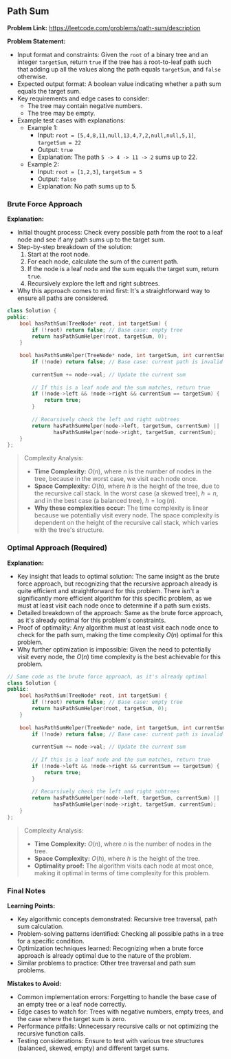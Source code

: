 ## Path Sum
**Problem Link:** https://leetcode.com/problems/path-sum/description

**Problem Statement:**
- Input format and constraints: Given the `root` of a binary tree and an integer `targetSum`, return `true` if the tree has a root-to-leaf path such that adding up all the values along the path equals `targetSum`, and `false` otherwise.
- Expected output format: A boolean value indicating whether a path sum equals the target sum.
- Key requirements and edge cases to consider: 
  - The tree may contain negative numbers.
  - The tree may be empty.
- Example test cases with explanations:
  - Example 1:
    - Input: `root = [5,4,8,11,null,13,4,7,2,null,null,5,1]`, `targetSum = 22`
    - Output: `true`
    - Explanation: The path `5 -> 4 -> 11 -> 2` sums up to 22.
  - Example 2:
    - Input: `root = [1,2,3]`, `targetSum = 5`
    - Output: `false`
    - Explanation: No path sums up to 5.

### Brute Force Approach

**Explanation:**
- Initial thought process: Check every possible path from the root to a leaf node and see if any path sums up to the target sum.
- Step-by-step breakdown of the solution: 
  1. Start at the root node.
  2. For each node, calculate the sum of the current path.
  3. If the node is a leaf node and the sum equals the target sum, return `true`.
  4. Recursively explore the left and right subtrees.
- Why this approach comes to mind first: It's a straightforward way to ensure all paths are considered.

```cpp
class Solution {
public:
    bool hasPathSum(TreeNode* root, int targetSum) {
        if (!root) return false; // Base case: empty tree
        return hasPathSumHelper(root, targetSum, 0);
    }
    
    bool hasPathSumHelper(TreeNode* node, int targetSum, int currentSum) {
        if (!node) return false; // Base case: current path is invalid
        
        currentSum += node->val; // Update the current sum
        
        // If this is a leaf node and the sum matches, return true
        if (!node->left && !node->right && currentSum == targetSum) {
            return true;
        }
        
        // Recursively check the left and right subtrees
        return hasPathSumHelper(node->left, targetSum, currentSum) ||
               hasPathSumHelper(node->right, targetSum, currentSum);
    }
};
```

> Complexity Analysis:
> - **Time Complexity:** $O(n)$, where $n$ is the number of nodes in the tree, because in the worst case, we visit each node once.
> - **Space Complexity:** $O(h)$, where $h$ is the height of the tree, due to the recursive call stack. In the worst case (a skewed tree), $h = n$, and in the best case (a balanced tree), $h = \log(n)$.
> - **Why these complexities occur:** The time complexity is linear because we potentially visit every node. The space complexity is dependent on the height of the recursive call stack, which varies with the tree's structure.

### Optimal Approach (Required)

**Explanation:**
- Key insight that leads to optimal solution: The same insight as the brute force approach, but recognizing that the recursive approach already is quite efficient and straightforward for this problem. There isn't a significantly more efficient algorithm for this specific problem, as we must at least visit each node once to determine if a path sum exists.
- Detailed breakdown of the approach: Same as the brute force approach, as it's already optimal for this problem's constraints.
- Proof of optimality: Any algorithm must at least visit each node once to check for the path sum, making the time complexity $O(n)$ optimal for this problem.
- Why further optimization is impossible: Given the need to potentially visit every node, the $O(n)$ time complexity is the best achievable for this problem.

```cpp
// Same code as the brute force approach, as it's already optimal
class Solution {
public:
    bool hasPathSum(TreeNode* root, int targetSum) {
        if (!root) return false; // Base case: empty tree
        return hasPathSumHelper(root, targetSum, 0);
    }
    
    bool hasPathSumHelper(TreeNode* node, int targetSum, int currentSum) {
        if (!node) return false; // Base case: current path is invalid
        
        currentSum += node->val; // Update the current sum
        
        // If this is a leaf node and the sum matches, return true
        if (!node->left && !node->right && currentSum == targetSum) {
            return true;
        }
        
        // Recursively check the left and right subtrees
        return hasPathSumHelper(node->left, targetSum, currentSum) ||
               hasPathSumHelper(node->right, targetSum, currentSum);
    }
};
```

> Complexity Analysis:
> - **Time Complexity:** $O(n)$, where $n$ is the number of nodes in the tree.
> - **Space Complexity:** $O(h)$, where $h$ is the height of the tree.
> - **Optimality proof:** The algorithm visits each node at most once, making it optimal in terms of time complexity for this problem.

### Final Notes

**Learning Points:**
- Key algorithmic concepts demonstrated: Recursive tree traversal, path sum calculation.
- Problem-solving patterns identified: Checking all possible paths in a tree for a specific condition.
- Optimization techniques learned: Recognizing when a brute force approach is already optimal due to the nature of the problem.
- Similar problems to practice: Other tree traversal and path sum problems.

**Mistakes to Avoid:**
- Common implementation errors: Forgetting to handle the base case of an empty tree or a leaf node correctly.
- Edge cases to watch for: Trees with negative numbers, empty trees, and the case where the target sum is zero.
- Performance pitfalls: Unnecessary recursive calls or not optimizing the recursive function calls.
- Testing considerations: Ensure to test with various tree structures (balanced, skewed, empty) and different target sums.